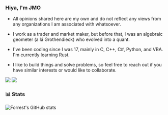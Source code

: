 
### Hiya, I'm JMO 

- All opinions shared here are my own and do not reflect any views from any organizations I am associated with whatsoever.

- I work as a trader and market maker, but before that, I was an algebraic geometer (a lá Grothendieck) who evolved into a quant.

- I´ve been coding since I was 17, mainly in C, C++, C#, Python, and VBA. I'm currently learning Rust. 

- I like to build things and solve problems, so feel free to reach out if you have similar interests or would like to collaborate. 
  
![](https://img.shields.io/github/stars/JMarOve?style=social)
![](https://visitor-badge.laobi.icu/badge?page_id=JMarOve)
### 📊 Stats

![Forrest's GitHub stats](https://github-readme-stats.vercel.app/api?username=JMarOve&show_icons=true&theme=github_dark )



#
